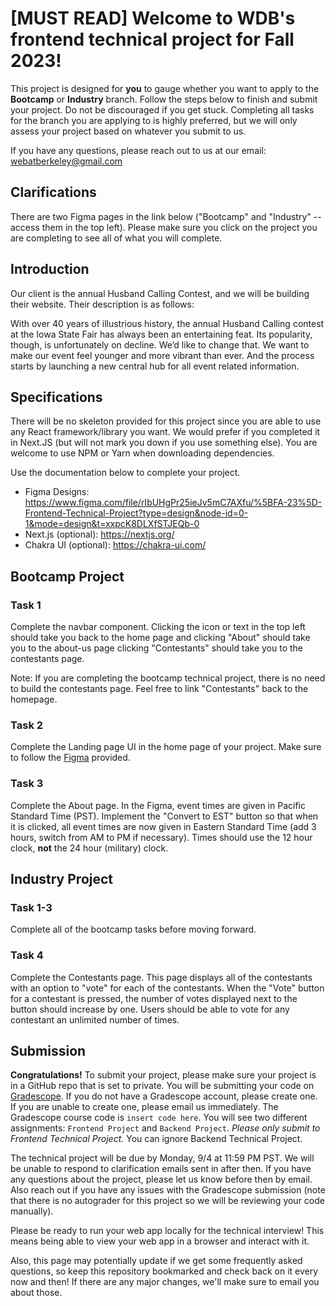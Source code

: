 # [MUST READ] Welcome to WDB's frontend technical project for Fall 2023!

This project is designed for **you** to gauge whether you want to apply to the **Bootcamp** or **Industry** branch. Follow the steps below to finish and submit your project. Do not be discouraged if you get stuck. Completing all tasks for the branch you are applying to is highly preferred, but we will only assess your project based on whatever you submit to us.

If you have any questions, please reach out to us at our email: webatberkeley@gmail.com

## Clarifications
There are two Figma pages in the link below ("Bootcamp" and "Industry" -- access them in the top left). Please make sure you click on the project you are completing to see all of what you will complete. 

## Introduction

Our client is the annual Husband Calling Contest, and we will be building their website. Their description is as follows:

With over 40 years of illustrious history, the annual Husband Calling contest at the Iowa State Fair has always been an entertaining feat. Its popularity, though, is unfortunately on decline. We’d like to change that. We want to make our event feel younger and more vibrant than ever. And the process starts by launching a new central hub for all event related information.

## Specifications

There will be no skeleton provided for this project since you are able to use any React framework/library you want. We would prefer if you completed it in Next.JS (but will not mark you down if you use something else). You are welcome to use NPM or Yarn when downloading dependencies. 

Use the documentation below to complete your project.

- Figma Designs: https://www.figma.com/file/rIbUHgPr25ieJv5mC7AXfu/%5BFA-23%5D-Frontend-Technical-Project?type=design&node-id=0-1&mode=design&t=xxpcK8DLXfSTJEQb-0
- Next.js (optional): https://nextjs.org/
- Chakra UI (optional): https://chakra-ui.com/

## Bootcamp Project

### Task 1

Complete the navbar component. Clicking the icon or text in the top left should take you back to the home page and clicking "About" should take you to the about-us page clicking "Contestants" should take you to the contestants page.

Note: If you are completing the bootcamp technical project, there is no need to build the contestants page.  Feel free to link "Contestants" back to the homepage.

### Task 2

Complete the Landing page UI in the home page of your project. Make sure to follow the [Figma]( https://www.figma.com/file/rIbUHgPr25ieJv5mC7AXfu/%5BFA-23%5D-Frontend-Technical-Project?type=design&node-id=0-1&mode=design&t=xxpcK8DLXfSTJEQb-0) provided.

### Task 3

Complete the About page. In the Figma, event times are given in Pacific Standard Time (PST).  Implement the "Convert to EST" button so that when it is clicked, all event times are now given in Eastern Standard Time (add 3 hours, switch from AM to PM if necessary).  Times should use the 12 hour clock, **not** the 24 hour (military) clock.

## Industry Project

### Task 1-3

Complete all of the bootcamp tasks before moving forward.

### Task 4

Complete the Contestants page. This page displays all of the contestants with an option to "vote" for each of the contestants. When the "Vote" button for a contestant is pressed, the number of votes displayed next to the button should increase by one.  Users should be able to vote for any contestant an unlimited number of times.

## Submission

**Congratulations!** To submit your project, please make sure your project is in a GitHub repo that is set to private. You will be submitting your code on [Gradescope](https://www.gradescope.com/). If you do not have a Gradescope account, please create one. If you are unable to create one, please email us
immediately. The Gradescope course code is `insert code here`. You will see two different assignments: `Frontend Project` and `Backend Project`. _Please only submit to Frontend Technical Project._ You can ignore Backend Technical Project.

The technical project will be due by Monday, 9/4 at 11:59 PM PST. We will be unable to respond to clarification emails sent in after then. If you have any questions about the project, please let us know before then by email. Also reach out if you have any issues with the Gradescope submission (note that there is no autograder for this project so we will be reviewing your code manually).

Please be ready to run your web app locally for the technical interview! This means being able to view your web app in a browser and interact with it.

Also, this page may potentially update if we get some frequently asked questions, so keep this repository bookmarked and check back on it every now and then! If there are any major changes, we'll make sure to email you about those.